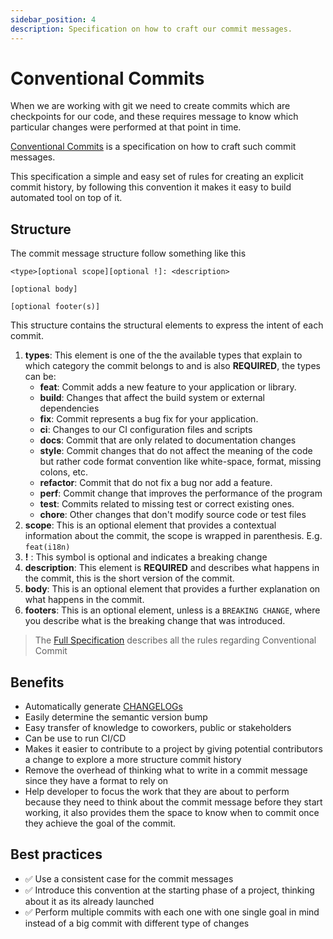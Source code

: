 ```yaml
---
sidebar_position: 4
description: Specification on how to craft our commit messages.
---
```


# Conventional Commits

When we are working with git we need to create commits which are checkpoints for our code, and these requires message
to know which particular changes were performed at that point in time.

[Conventional Commits](https://www.conventionalcommits.org/en/v1.0.0/#specification) is a specification on how to craft such commit messages.

This specification a simple and easy set of rules for creating an explicit commit history, by following this convention it makes it easy to build automated tool on top of it.

## Structure

The commit message structure follow something like this

```
<type>[optional scope][optional !]: <description>

[optional body]

[optional footer(s)]
```

This structure contains the structural elements to express the intent of each commit.

1. **types**: This element is one of the the available types that explain to which category the commit belongs to and is also **REQUIRED**, the types can be:
   - **feat**: Commit adds a new feature to your application or library.
   - **build**: Changes that affect the build system or external dependencies
   - **fix**: Commit represents a bug fix for your application.
   - **ci**: Changes to our CI configuration files and scripts
   - **docs**: Commit that are only related to documentation changes
   - **style**: Commit changes that do not affect the meaning of the code but rather code format convention like white-space, format, missing colons, etc.
   - **refactor**: Commit that do not fix a bug nor add a feature.
   - **perf**: Commit change that improves the performance of the program
   - **test**: Commits related to missing test or correct existing ones.
   - **chore**: Other changes that don't modify source code or test files
2. **scope**: This is an optional element that provides a contextual information about the commit, the scope is wrapped in parenthesis. E.g. `feat(i18n)`
3. **!** : This symbol is optional and indicates a breaking change
4. **description**: This element is **REQUIRED** and describes what happens in the commit, this is the short version of the commit.
5. **body**: This is an optional element that provides a further explanation on what happens in the commit.
6. **footers**: This is an optional element, unless is a `BREAKING CHANGE`, where you describe what is the breaking change that was introduced.

> The [Full Specification](https://www.conventionalcommits.org/en/v1.0.0/#specification) describes all the rules regarding Conventional Commit

## Benefits

- Automatically generate [CHANGELOGs](https://keepachangelog.com/en/1.0.0/)
- Easily determine the semantic version bump
- Easy transfer of knowledge to coworkers, public or stakeholders
- Can be use to run CI/CD
- Makes it easier to contribute to a project by giving potential contributors a change to explore a more structure commit history
- Remove the overhead of thinking what to write in a commit message since they have a format to rely on
- Help developer to focus the work that they are about to perform because they need to think about the commit message before they start working, it also provides them the space to know when to commit once they achieve the goal of the commit.

## Best practices

- ✅ Use a consistent case for the commit messages
- ✅ Introduce this convention at the starting phase of a project, thinking about it as its already launched
- ✅ Perform multiple commits with each one with one single goal in mind instead of a big commit with different type of changes
